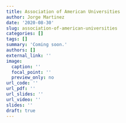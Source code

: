 ```yaml
---
title: Association of American Universities
author: Jorge Martinez
date: '2020-08-30'
slug: association-of-american-universities
categories: []
tags: []
summary: 'Coming soon.'
authors: []
external_link: ''
image:
  caption: ''
  focal_point: ''
  preview_only: no
url_code: ''
url_pdf: ''
url_slides: ''
url_video: ''
slides: ''
draft: true
---
```

